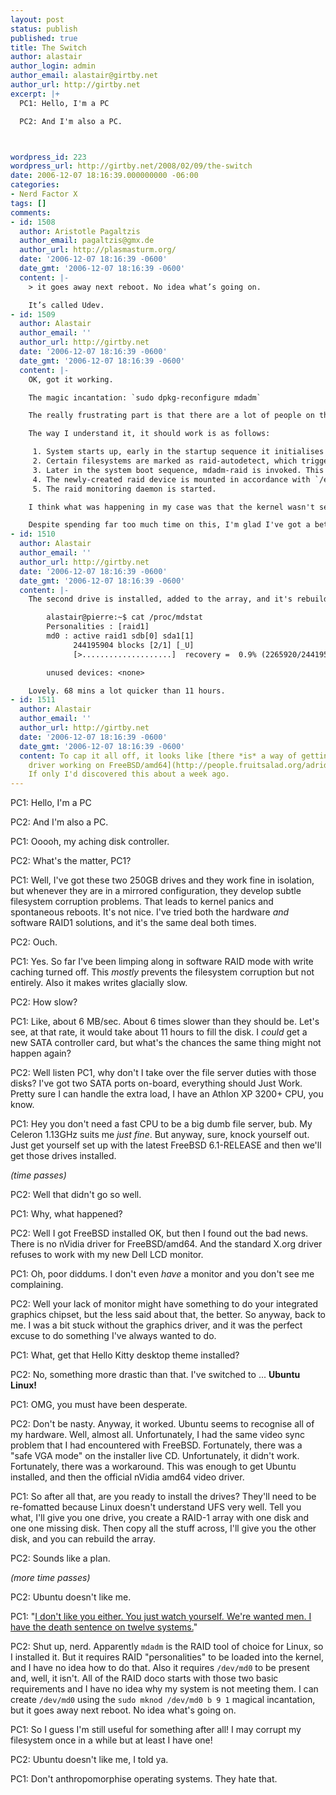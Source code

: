 ```yaml
---
layout: post
status: publish
published: true
title: The Switch
author: alastair
author_login: admin
author_email: alastair@girtby.net
author_url: http://girtby.net
excerpt: |+
  PC1: Hello, I'm a PC

  PC2: And I'm also a PC.



wordpress_id: 223
wordpress_url: http://girtby.net/2008/02/09/the-switch
date: 2006-12-07 18:16:39.000000000 -06:00
categories:
- Nerd Factor X
tags: []
comments:
- id: 1508
  author: Aristotle Pagaltzis
  author_email: pagaltzis@gmx.de
  author_url: http://plasmasturm.org/
  date: '2006-12-07 18:16:39 -0600'
  date_gmt: '2006-12-07 18:16:39 -0600'
  content: |-
    > it goes away next reboot. No idea what’s going on.

    It’s called Udev.
- id: 1509
  author: Alastair
  author_email: ''
  author_url: http://girtby.net
  date: '2006-12-07 18:16:39 -0600'
  date_gmt: '2006-12-07 18:16:39 -0600'
  content: |-
    OK, got it working.

    The magic incantation: `sudo dpkg-reconfigure mdadm`

    The really frustrating part is that there are a lot of people on the various forums who are offering solutions but none of them really address the underlying problem. Several suggest hacks to create the `/dev/md0` device entries either manually with `MAKEDEV` or to get udev to do it using some undocumented (!) `links.conf` file. Others suggest hacks to the `mdadm.conf` file to tell it what raid arrays are configured (which should not be necessary because this information is stored in the filesystem superblocks anyway). So many answers, but all of them band-aids over the real underlying cause.

    The way I understand it, it should work is as follows:

     1. System starts up, early in the startup sequence it initialises udev and the filesystem
     2. Certain filesystems are marked as raid-autodetect, which triggers the kernel to load the relevant module (`md_mod` I believe).
     3. Later in the system boot sequence, mdadm-raid is invoked. This scans the partitions for raid-arrays previously created and "assembles" them. It also creates the `/dev/md0` entries by communicating with udev.
     4. The newly-created raid device is mounted in accordance with `/etc/fstab`.
     5. The raid monitoring daemon is started.

    I think what was happening in my case was that the kernel wasn't set up somehow to trigger the md module to be loaded. This needs to be done in a special way because you normally need md to be compiled into the kernel. `dpkg-reconfigure mdadm` obviously takes care of it, and I'd like to know exactly how it does this. But maybe that's something for another time.

    Despite spending far too much time on this, I'm glad I've got a better understanding about it all, and that it seems to be working properly without hacking. Disappointed that the correct solution was so difficult to come across.
- id: 1510
  author: Alastair
  author_email: ''
  author_url: http://girtby.net
  date: '2006-12-07 18:16:39 -0600'
  date_gmt: '2006-12-07 18:16:39 -0600'
  content: |-
    The second drive is installed, added to the array, and it's rebuilding now:

        alastair@pierre:~$ cat /proc/mdstat
        Personalities : [raid1]
        md0 : active raid1 sdb[0] sda1[1]
              244195904 blocks [2/1] [_U]
              [>....................]  recovery =  0.9% (2265920/244195904) finish=68.9min speed=58440K/sec

        unused devices: <none>

    Lovely. 68 mins a lot quicker than 11 hours.
- id: 1511
  author: Alastair
  author_email: ''
  author_url: http://girtby.net
  date: '2006-12-07 18:16:39 -0600'
  date_gmt: '2006-12-07 18:16:39 -0600'
  content: To cap it all off, it looks like [there *is* a way of getting the nVidia
    driver working on FreeBSD/amd64](http://people.fruitsalad.org/adridg/bobulate/index.php?url=archives/320-Thank-you,-openSUSE-from-a-FreeBSD-guy.html).
    If only I'd discovered this about a week ago.
---
```

PC1: Hello, I'm a PC

PC2: And I'm also a PC.



<a id="more"></a><a id="more-223"></a>

PC1: Ooooh, my aching disk controller.

PC2: What's the matter, PC1?

PC1: Well, I've got these two 250GB drives and they work fine in isolation, but whenever they are in a mirrored configuration, they develop subtle filesystem corruption problems. That leads to kernel panics and spontaneous reboots. It's not nice. I've tried both the hardware *and* software RAID1 solutions, and it's the same deal both times.

PC2: Ouch.

PC1: Yes. So far I've been limping along in software RAID mode with write caching turned off. This *mostly* prevents the filesystem corruption but not entirely. Also it makes writes glacially slow.

PC2: How slow?

PC1: Like, about 6 MB/sec. About 6 times slower than they should be. Let's see, at that rate, it would take about 11 hours to fill the disk. I *could* get a new SATA controller card, but what's the chances the same thing might not happen again?

PC2: Well listen PC1, why don't I take over the file server duties with those disks? I've got two SATA ports on-board, everything should Just Work. Pretty sure I can handle the extra load, I have an Athlon XP 3200+ CPU, you know.

PC1: Hey you don't need a fast CPU to be a big dumb file server, bub. My Celeron 1.13GHz suits me *just fine*. But anyway, sure, knock yourself out. Just get yourself set up with the latest FreeBSD 6.1-RELEASE and then we'll get those drives installed.

*(time passes)*

PC2: Well that didn't go so well.

PC1: Why, what happened?

PC2: Well I got FreeBSD installed OK, but then I found out the bad news. There is no nVidia driver for FreeBSD/amd64. And the standard X.org driver refuses to work with my new Dell LCD monitor.

PC1: Oh, poor diddums. I don't even *have* a monitor and you don't see me complaining.

PC2: Well your lack of monitor might have something to do your integrated graphics chipset, but the less said about that, the better. So anyway, back to me. I was a bit stuck without the graphics driver, and it was the perfect excuse to do something I've always wanted to do.

PC1: What, get that Hello Kitty desktop theme installed?

PC2: No, something more drastic than that. I've switched to ... **Ubuntu Linux!**

PC1: OMG, you must have been desperate.

PC2: Don't be nasty. Anyway, it worked. Ubuntu seems to recognise all of my hardware. Well, almost all. Unfortunately, I had the same video sync problem that I had encountered with FreeBSD. Fortunately, there was a "safe VGA mode" on the installer live CD. Unfortunately, it didn't work. Fortunately, there was a workaround. This was enough to get Ubuntu installed, and then the official nVidia amd64 video driver.

PC1: So after all that, are you ready to install the drives? They'll need to be re-fomatted because Linux doesn't understand UFS very well. Tell you what, I'll give you one drive, you create a RAID-1 array with one disk and one one missing disk. Then copy all the stuff across, I'll give you the other disk, and you can rebuild the array.

PC2: Sounds like a plan.

*(more time passes)*

PC2: Ubuntu doesn't like me.

PC1: "[I don't like you either. You just watch yourself. We're wanted men. I have the death sentence on twelve systems.](http://www.imdb.com/title/tt0076759/quotes)"

PC2: Shut up, nerd. Apparently `mdadm` is the RAID tool of choice for Linux, so I installed it. But it requires RAID "personalities" to be loaded into the kernel, and I have no idea how to do that. Also it requires `/dev/md0` to be present and, well, it isn't. All of the RAID doco starts with those two basic requirements and I have no idea why my system is not meeting them. I can create `/dev/md0` using the `sudo mknod /dev/md0 b 9 1` magical incantation, but it goes away next reboot. No idea what's going on.

PC1: So I guess I'm still useful for something after all! I may corrupt my filesystem once in a while but at least I have one!

PC2: Ubuntu doesn't like me, I told ya.

PC1: Don't anthropomorphise operating systems. They hate that.
